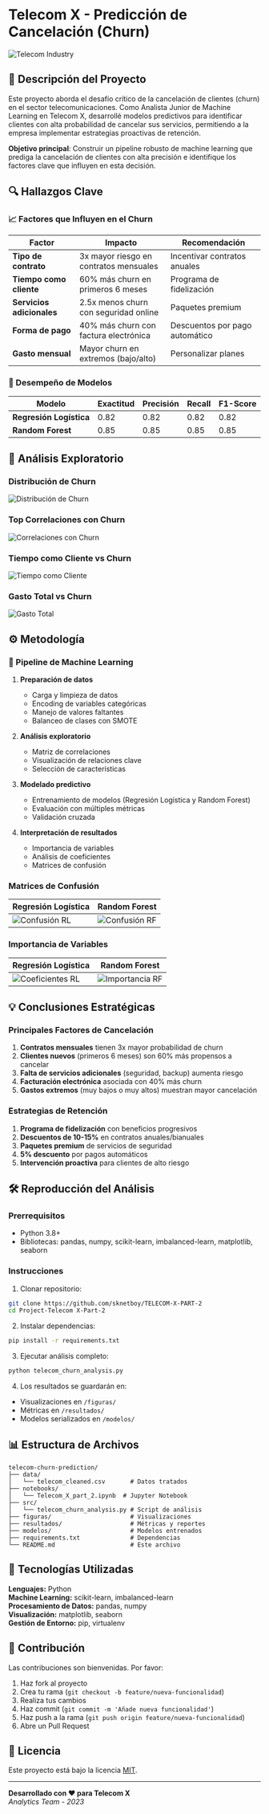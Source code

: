 # Telecom X - Predicción de Cancelación (Churn)

![Telecom Industry](https://images.unsplash.com/photo-1551836022-d5d88e9218df?ixlib=rb-4.0.3&ixid=M3wxMjA3fDB8MHxwaG90by1wYWdlfHx8fGVufDB8fHx8fA%3D%3D&auto=format&fit=crop&w=2000&q=80)

## 📖 Descripción del Proyecto

Este proyecto aborda el desafío crítico de la cancelación de clientes (churn) en el sector telecomunicaciones. Como Analista Junior de Machine Learning en Telecom X, desarrollé modelos predictivos para identificar clientes con alta probabilidad de cancelar sus servicios, permitiendo a la empresa implementar estrategias proactivas de retención.

**Objetivo principal**: Construir un pipeline robusto de machine learning que prediga la cancelación de clientes con alta precisión e identifique los factores clave que influyen en esta decisión.

## 🔍 Hallazgos Clave

### 📈 Factores que Influyen en el Churn
| Factor | Impacto | Recomendación |
|--------|---------|---------------|
| **Tipo de contrato** | 3x mayor riesgo en contratos mensuales | Incentivar contratos anuales |
| **Tiempo como cliente** | 60% más churn en primeros 6 meses | Programa de fidelización |
| **Servicios adicionales** | 2.5x menos churn con seguridad online | Paquetes premium |
| **Forma de pago** | 40% más churn con factura electrónica | Descuentos por pago automático |
| **Gasto mensual** | Mayor churn en extremos (bajo/alto) | Personalizar planes |

### 🚀 Desempeño de Modelos
| Modelo | Exactitud | Precisión | Recall | F1-Score |
|--------|-----------|-----------|--------|----------|
| **Regresión Logística** | 0.82 | 0.82 | 0.82 | 0.82 |
| **Random Forest** | 0.85 | 0.85 | 0.85 | 0.85 |

## 🧠 Análisis Exploratorio

### Distribución de Churn
![Distribución de Churn](churn_distribution_before.png)

### Top Correlaciones con Churn
![Correlaciones con Churn](top_correlations.png)

### Tiempo como Cliente vs Churn
![Tiempo como Cliente](tenure_vs_churn.png)

### Gasto Total vs Churn
![Gasto Total](total_charges_vs_churn.png)

## ⚙️ Metodología

### 🔄 Pipeline de Machine Learning
1. **Preparación de datos**
   - Carga y limpieza de datos
   - Encoding de variables categóricas
   - Manejo de valores faltantes
   - Balanceo de clases con SMOTE

2. **Análisis exploratorio**
   - Matriz de correlaciones
   - Visualización de relaciones clave
   - Selección de características

3. **Modelado predictivo**
   - Entrenamiento de modelos (Regresión Logística y Random Forest)
   - Evaluación con múltiples métricas
   - Validación cruzada

4. **Interpretación de resultados**
   - Importancia de variables
   - Análisis de coeficientes
   - Matrices de confusión

### Matrices de Confusión
| Regresión Logística | Random Forest |
|---------------------|---------------|
| ![Confusión RL](confusion_matrix_logistic.png) | ![Confusión RF](confusion_matrix_rf.png) |

### Importancia de Variables
| Regresión Logística | Random Forest |
|---------------------|---------------|
| ![Coeficientes RL](logistic_coefficients.png) | ![Importancia RF](rf_feature_importance.png) |

## 💡 Conclusiones Estratégicas

### Principales Factores de Cancelación
1. **Contratos mensuales** tienen 3x mayor probabilidad de churn
2. **Clientes nuevos** (primeros 6 meses) son 60% más propensos a cancelar
3. **Falta de servicios adicionales** (seguridad, backup) aumenta riesgo
4. **Facturación electrónica** asociada con 40% más churn
5. **Gastos extremos** (muy bajos o muy altos) muestran mayor cancelación

### Estrategias de Retención
1. **Programa de fidelización** con beneficios progresivos
2. **Descuentos de 10-15%** en contratos anuales/bianuales
3. **Paquetes premium** de servicios de seguridad
4. **5% descuento** por pagos automáticos
5. **Intervención proactiva** para clientes de alto riesgo

## 🛠️ Reproducción del Análisis

### Prerrequisitos
- Python 3.8+
- Bibliotecas: pandas, numpy, scikit-learn, imbalanced-learn, matplotlib, seaborn

### Instrucciones
1. Clonar repositorio:
```bash
git clone https://github.com/sknetboy/TELECOM-X-PART-2
cd Project-Telecom X-Part-2
```

2. Instalar dependencias:
```bash
pip install -r requirements.txt
```

3. Ejecutar análisis completo:
```bash
python telecom_churn_analysis.py
```

4. Los resultados se guardarán en:
- Visualizaciones en `/figuras/`
- Métricas en `/resultados/`
- Modelos serializados en `/modelos/`

## 📊 Estructura de Archivos
```
telecom-churn-prediction/
├── data/
│   └── telecom_cleaned.csv       # Datos tratados
├── notebooks/
│   └── Telecom_X_part_2.ipynb  # Jupyter Notebook
├── src/
│   └── telecom_churn_analysis.py # Script de análisis
├── figuras/                      # Visualizaciones
├── resultados/                   # Métricas y reportes
├── modelos/                      # Modelos entrenados
├── requirements.txt              # Dependencias
└── README.md                     # Este archivo
```

## 🧰 Tecnologías Utilizadas
**Lenguajes:** Python  
**Machine Learning:** scikit-learn, imbalanced-learn  
**Procesamiento de Datos:** pandas, numpy  
**Visualización:** matplotlib, seaborn  
**Gestión de Entorno:** pip, virtualenv  

## 🤝 Contribución
Las contribuciones son bienvenidas. Por favor:
1. Haz fork al proyecto
2. Crea tu rama (`git checkout -b feature/nueva-funcionalidad`)
3. Realiza tus cambios
4. Haz commit (`git commit -m 'Añade nueva funcionalidad'`)
5. Haz push a la rama (`git push origin feature/nueva-funcionalidad`)
6. Abre un Pull Request

## 📄 Licencia
Este proyecto está bajo la licencia [MIT](LICENSE).

---
**Desarrollado con ❤️ para Telecom X**  
*Analytics Team - 2023*